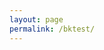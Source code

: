 ```yaml
---
layout: page
permalink: /bktest/
---
```


<!-- Begin BlueKai Tag -->
<iframe name="__bkframe" height="0" width="0" frameborder="0" style="display:none;position:absolute;clip:rect(0px 0px 0px 0px)" src="about:blank"></iframe>
<script type="text/javascript" src="http://tags.bkrtx.com/js/bk-coretag.js"></script>
<script type="text/javascript">
bk_doJSTag(26881, 4);

function receiveMessage(event) {
  var bk_id = event.data;
  ga('set', '&uid', bk_id);
  ga('set', 'dimension1', bk_id);
  ga('send', 'pageview');
}

addEventListener('message', receiveMessage, false);

</script>
<!-- End BlueKai Tag -->
